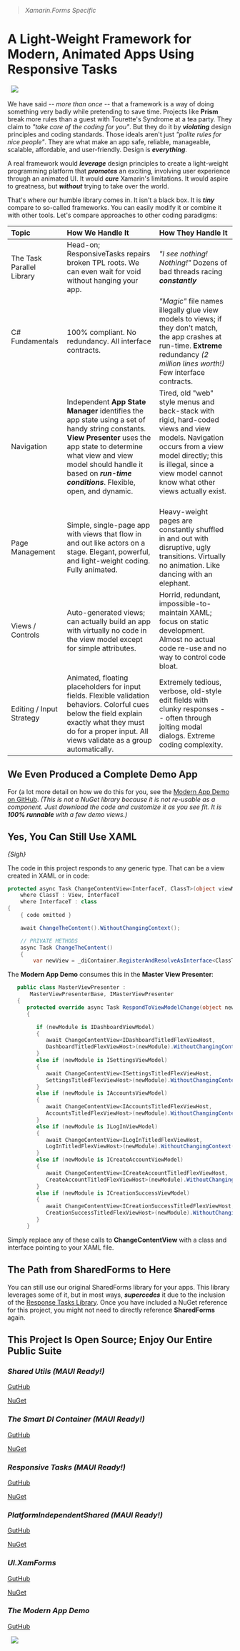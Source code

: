
> *Xamarin.Forms Specific*

# A Light-Weight Framework for Modern, Animated Apps Using Responsive Tasks

&nbsp;
![](https://gitlab.com/marcusts1/nugetimages/-/raw/master/Modern_App_Demo_Master_FINAL.gif)

We have said -- *more than once* -- that a framework is a way of doing something very badly while pretending to save time.  Projects like **Prism** break more rules than a guest with Tourette's Syndrome at a tea party.  They claim to *"take care of the coding for you"*. But they do it by ***violating*** design principles and coding standards.  Those ideals aren't just *"polite rules for nice people"*.  They are what make an app safe, reliable, manageable, scalable, affordable, and user-friendly.  Design is ***everything***.

A real framework would ***leverage*** design principles to create a light-weight programming platform that ***promotes*** an exciting, involving user experience through an animated UI.  It would ***cure*** Xamarin's limitations.  It would aspire to greatness, but ***without*** trying to take over the world.

That's where our humble library comes in.  It isn't a black box.  It is ***tiny*** compare to so-called frameworks.  You can easily modify it or combine it with other tools.  Let's compare approaches to other coding paradigms:

| Topic                            | How We Handle It                 | How They Handle It             |
| :---                             | :---                             | :---                           |
| The Task Parallel Library &nbsp;| Head-on; ResponsiveTasks repairs broken TPL roots. We can even wait for void without hanging your app.&nbsp;|*"I see nothing! Nothing!"* Dozens of bad threads racing ***constantly*** &nbsp;|&nbsp;
| C# Fundamentals &nbsp;| 100% compliant. No redundancy. All interface contracts. &nbsp;| *"Magic"* file names illegally glue view models to views; if they don't match, the app crashes at run-time. **Extreme** redundancy *(2 million lines worth!)* Few interface contracts. &nbsp;|&nbsp;
| Navigation &nbsp;| Independent **App State Manager** identifies the app state using a set of handy string constants. **View Presenter** uses the app state to determine what view and view model should handle it based on ***run-time conditions***.  Flexible, open, and dynamic. &nbsp;| Tired, old "web" style menus and back-stack with rigid, hard-coded views and view models. Navigation occurs from a view model directly; this is illegal, since a view model cannot know what other views actually exist. &nbsp;|&nbsp;
| Page Management &nbsp;| Simple, single-page app with views that flow in and out like actors on a stage. Elegant, powerful, and light-weight coding. Fully animated. &nbsp;| Heavy-weight pages are constantly shuffled in and out with disruptive, ugly transitions. Virtually no animation. Like dancing with an elephant. &nbsp;|&nbsp;
| Views / Controls &nbsp;| Auto-generated views; can actually build an app with virtually no code in the view model except for simple attributes. &nbsp;| Horrid, redundant, impossible-to-maintain XAML; focus on static development.  Almost no actual code re-use and no way to control code bloat. &nbsp;|&nbsp;
| Editing / Input Strategy &nbsp;| Animated, floating placeholders for input fields. Flexible validation behaviors. Colorful cues below the field explain exactly what they must do for a proper input. All views validate as a group automatically. &nbsp;| Extremely tedious, verbose, old-style edit fields with clunky responses -- often through jolting modal dialogs. Extreme coding complexity. &nbsp;|&nbsp;

## We Even Produced a Complete Demo App 

For (a lot more detail on how we do this for you, see the [Modern App Demo on GitHub](https://github.com/marcusts/Com.MarcusTS.ModernAppDemo). *(This is not a NuGet library because it is not re-usable as a component. Just download the code and customize it as you see fit. It is ***100% runnable*** with a few demo views.)*

## Yes, You Can Still Use XAML 

*{Sigh}* 

The code in this project responds to any generic type. That can be a view created in XAML or in code:

```csharp
protected async Task ChangeContentView<InterfaceT, ClassT>(object viewModel)
    where ClassT : View, InterfaceT
    where InterfaceT : class
{
    { code omitted }

    await ChangeTheContent().WithoutChangingContext();

    // PRIVATE METHODS
    async Task ChangeTheContent()
    {
        var newView = _diContainer.RegisterAndResolveAsInterface<ClassT, InterfaceT>();
```

The **Modern App Demo** consumes this in the **Master View Presenter**:

```csharp
   public class MasterViewPresenter : 
       MasterViewPresenterBase, IMasterViewPresenter
   {
      protected override async Task RespondToViewModelChange(object newModule)
      {

         if (newModule is IDashboardViewModel)
         {
            await ChangeContentView<IDashboardTitledFlexViewHost, 
            DashboardTitledFlexViewHost>(newModule).WithoutChangingContext();
         }
         else if (newModule is ISettingsViewModel)
         {
            await ChangeContentView<ISettingsTitledFlexViewHost,
            SettingsTitledFlexViewHost>(newModule).WithoutChangingContext();
         }
         else if (newModule is IAccountsViewModel)
         {
            await ChangeContentView<IAccountsTitledFlexViewHost, 
            AccountsTitledFlexViewHost>(newModule).WithoutChangingContext();
         }
         else if (newModule is ILogInViewModel)
         {
            await ChangeContentView<ILogInTitledFlexViewHost, 
            LogInTitledFlexViewHost>(newModule).WithoutChangingContext();
         }
         else if (newModule is ICreateAccountViewModel)
         {
            await ChangeContentView<ICreateAccountTitledFlexViewHost, 
            CreateAccountTitledFlexViewHost>(newModule).WithoutChangingContext();
         }
         else if (newModule is ICreationSuccessViewModel)
         {
            await ChangeContentView<ICreationSuccessTitledFlexViewHost, 
            CreationSuccessTitledFlexViewHost>(newModule).WithoutChangingContext();
         }
      }
```

Simply replace any of these calls to **ChangeContentView** with a class and interface pointing to your XAML file.

## The Path from SharedForms to Here

You can still use our original SharedForms library for your apps.  This library leverages some of it, but in most ways, ***supercedes*** it due to the inclusion of the [Response Tasks Library](https://github.com/marcusts/Com.MarcusTS.ResponsiveTasks).  Once you have included a NuGet reference for this project, you might not need to directly reference **SharedForms** again.

## This Project Is Open Source; Enjoy Our Entire Public Suite 

### *Shared Utils (MAUI Ready!)*

[GutHub](https://github.com/marcusts/Com.MarcusTS.SharedUtils)

[NuGet](https://www.nuget.org/packages/Com.MarcusTS.SharedUtils)

### *The Smart DI Container (MAUI Ready!)*

[GutHub](https://github.com/marcusts/Com.MarcusTS.SmartDI)

[NuGet](https://www.nuget.org/packages/Com.MarcusTS.SmartDI)

### *Responsive Tasks (MAUI Ready!)*

[GutHub](https://github.com/marcusts/Com.MarcusTS.ResponsiveTasks)

[NuGet](https://www.nuget.org/packages/Com.MarcusTS.ResponsiveTasks)

### *PlatformIndependentShared (MAUI Ready!)*

[GutHub](https://github.com/marcusts/PlatformIndependentShared)

[NuGet](https://www.nuget.org/packages/Com.MarcusTS.PlatformIndependentShared)

### *UI.XamForms*

[GutHub](https://github.com/marcusts/UI.XamForms)

[NuGet](https://www.nuget.org/packages/Com.MarcusTS.UI.XamForms)

### *The Modern App Demo*

[GutHub](https://github.com/marcusts/Com.MarcusTS.ModernAppDemo)

&nbsp;
![](https://gitlab.com/marcusts1/nugetimages/-/raw/master/Modern_App_Demo_Master_FINAL.gif)
